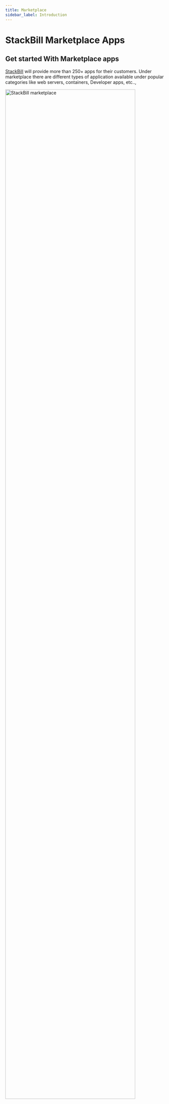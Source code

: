 ```yaml
---
title: Marketplace
sidebar_label: Introduction
---
```


# StackBill Marketplace Apps

## Get started With Marketplace apps

[StackBill](https://www.stackbill.com/marketplace.html) will provide more than 250+ apps for their customers. Under marketplace there are different types of application available under popular categories like web servers, containers, Developer apps, etc..,

<img alt="StackBill marketplace" src="/marketplace-apps/getting-started/introduction/marketplace-stackbill-cloud-managemenet-portal.jpg" width="90%" />

